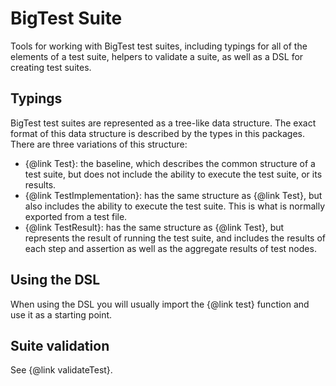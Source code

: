 # BigTest Suite

Tools for working with BigTest test suites, including typings for all of the
elements of a test suite, helpers to validate a suite, as well as a DSL for
creating test suites.

## Typings

BigTest test suites are represented as a tree-like data structure. The exact
format of this data structure is described by the types in this packages. There
are three variations of this structure:

- {@link Test}: the baseline, which describes the common structure of a test suite,
  but does not include the ability to execute the test suite, or its results.
- {@link TestImplementation}: has the same structure as {@link Test}, but also
  includes the ability to execute the test suite. This is what is normally
  exported from a test file.
- {@link TestResult}: has the same structure as {@link Test}, but represents
  the result of running the test suite, and includes the results of each step
  and assertion as well as the aggregate results of test nodes.

## Using the DSL

When using the DSL you will usually import the {@link test} function and use it
as a starting point.

## Suite validation

See {@link validateTest}.
